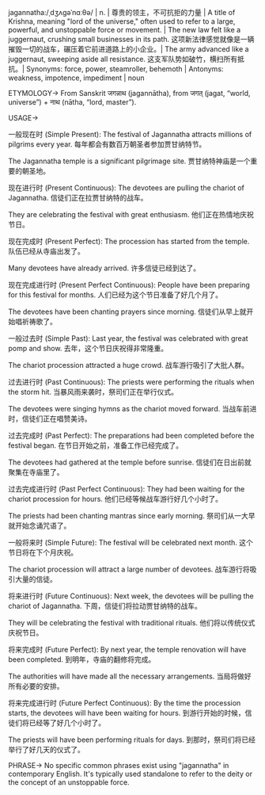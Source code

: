 jagannatha:/ˌdʒʌɡəˈnɑːθə/ | n. | 尊贵的领主，不可抗拒的力量 | A title of Krishna, meaning "lord of the universe," often used to refer to a large, powerful, and unstoppable force or movement. |  The new law felt like a juggernaut, crushing small businesses in its path. 这项新法律感觉就像是一辆摧毁一切的战车，碾压着它前进道路上的小企业。|  The army advanced like a juggernaut, sweeping aside all resistance.  这支军队势如破竹，横扫所有抵抗。| Synonyms: force, power, steamroller, behemoth | Antonyms: weakness, impotence, impediment | noun


ETYMOLOGY->
From Sanskrit जगन्नाथ (jagannātha), from जगत् (jagat, “world, universe”) + नाथ (nātha, “lord, master”).


USAGE->

一般现在时 (Simple Present):
The festival of Jagannatha attracts millions of pilgrims every year.  每年都会有数百万朝圣者参加贾甘纳特节。

The Jagannatha temple is a significant pilgrimage site. 贾甘纳特神庙是一个重要的朝圣地。


现在进行时 (Present Continuous):
The devotees are pulling the chariot of Jagannatha. 信徒们正在拉贾甘纳特的战车。

They are celebrating the festival with great enthusiasm. 他们正在热情地庆祝节日。


现在完成时 (Present Perfect):
The procession has started from the temple.  队伍已经从寺庙出发了。

Many devotees have already arrived. 许多信徒已经到达了。


现在完成进行时 (Present Perfect Continuous):
People have been preparing for this festival for months.  人们已经为这个节日准备了好几个月了。

The devotees have been chanting prayers since morning. 信徒们从早上就开始唱祈祷歌了。


一般过去时 (Simple Past):
Last year, the festival was celebrated with great pomp and show. 去年，这个节日庆祝得非常隆重。

The chariot procession attracted a huge crowd. 战车游行吸引了大批人群。


过去进行时 (Past Continuous):
The priests were performing the rituals when the storm hit. 当暴风雨来袭时，祭司们正在举行仪式。

The devotees were singing hymns as the chariot moved forward.  当战车前进时，信徒们正在唱赞美诗。


过去完成时 (Past Perfect):
The preparations had been completed before the festival began.  在节日开始之前，准备工作已经完成了。

The devotees had gathered at the temple before sunrise. 信徒们在日出前就聚集在寺庙里了。


过去完成进行时 (Past Perfect Continuous):
They had been waiting for the chariot procession for hours. 他们已经等候战车游行好几个小时了。

The priests had been chanting mantras since early morning. 祭司们从一大早就开始念诵咒语了。


一般将来时 (Simple Future):
The festival will be celebrated next month.  这个节日将在下个月庆祝。

The chariot procession will attract a large number of devotees.  战车游行将吸引大量的信徒。


将来进行时 (Future Continuous):
Next week, the devotees will be pulling the chariot of Jagannatha. 下周，信徒们将拉动贾甘纳特的战车。

They will be celebrating the festival with traditional rituals. 他们将以传统仪式庆祝节日。


将来完成时 (Future Perfect):
By next year, the temple renovation will have been completed.  到明年，寺庙的翻修将完成。

The authorities will have made all the necessary arrangements. 当局将做好所有必要的安排。


将来完成进行时 (Future Perfect Continuous):
By the time the procession starts, the devotees will have been waiting for hours.  到游行开始的时候，信徒们将已经等了好几个小时了。

The priests will have been performing rituals for days.  到那时，祭司们将已经举行了好几天的仪式了。




PHRASE->
No specific common phrases exist using "jagannatha" in contemporary English.  It's typically used standalone to refer to the deity or the concept of an unstoppable force.
